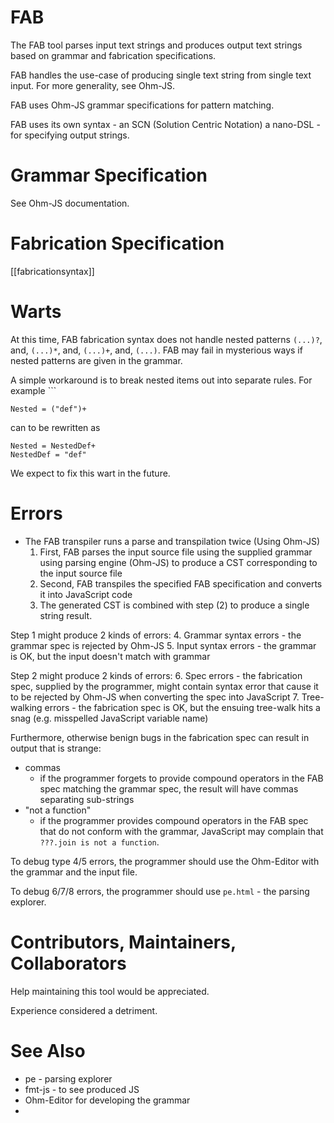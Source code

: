 # FAB

The FAB tool parses input text strings and produces output text strings based on grammar and fabrication specifications.

FAB handles the use-case of producing single text string from single text input.  For more generality, see Ohm-JS.  

FAB uses Ohm-JS grammar specifications for pattern matching.

FAB uses its own syntax - an SCN (Solution Centric Notation) a nano-DSL - for specifying output strings.

# Grammar Specification
See Ohm-JS documentation.
# Fabrication Specification
[[fabricationsyntax]]
# Warts
At this time, FAB fabrication syntax does not handle nested patterns `(...)?`, and, `(...)*`, and, `(...)+`, and, `(...)`.  FAB may fail in mysterious ways if nested patterns are given in the grammar.

A simple workaround is to break nested items out into separate rules.  For example ```
```
Nested = ("def")+
```
can to be rewritten as  
```
Nested = NestedDef+
NestedDef = "def"
```
We expect to fix this wart in the future.
# Errors
- The FAB transpiler runs a parse and transpilation twice (Using Ohm-JS)
	1. First, FAB parses the input source file using the supplied grammar using parsing engine (Ohm-JS) to produce a CST corresponding to the input source file
	2. Second, FAB transpiles the specified FAB specification and converts it into JavaScript code
	3. The generated CST is combined with step (2) to produce a single string result. 

Step 1 might produce 2 kinds of errors:
4. Grammar syntax errors - the grammar spec is rejected by Ohm-JS
5. Input syntax errors - the grammar is OK, but the input doesn't match with grammar

Step 2 might produce 2 kinds of errors:
6. Spec errors - the fabrication spec, supplied by the programmer, might contain syntax error that cause it to be rejected by Ohm-JS when converting the spec into JavaScript
7. Tree-walking errors - the fabrication spec is OK, but the ensuing tree-walk hits a snag (e.g.  misspelled JavaScript variable name)

Furthermore, otherwise benign bugs in the fabrication spec can result in output that is strange:
- commas
	- if the programmer forgets to provide compound operators in the FAB spec matching the grammar spec, the result will have commas separating sub-strings
- "not a function"
	- if the programmer provides compound operators in the FAB spec that do not conform with the grammar, JavaScript may complain that `???.join is not a function`. 

To debug type 4/5 errors, the programmer should use the Ohm-Editor with the grammar and the input file.

To debug 6/7/8 errors, the programmer should use `pe.html` - the parsing explorer.
# Contributors, Maintainers, Collaborators
Help maintaining this tool would be appreciated.

Experience considered a detriment.
# See Also
- pe - parsing explorer
- fmt-js - to see produced JS
- Ohm-Editor for developing the grammar
- 